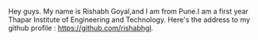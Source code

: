Hey guys.
My name is Rishabh Goyal,and I am from Pune.I am a first year Thapar Institute of Engineering and Technology.
Here's the address to my github profile : https://github.com/rishabhgl.
